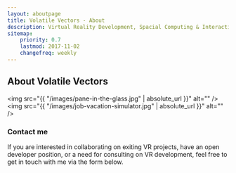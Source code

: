 ```yaml
---
layout: aboutpage
title: Volatile Vectors - About
description: Virtual Reality Development, Spacial Computing & Interaction Design, Unity, C#
sitemap:
    priority: 0.7
    lastmod: 2017-11-02
    changefreq: weekly
---
```

## About Volatile Vectors



<span class="image left"><img src="{{ "/images/pane-in-the-glass.jpg" | absolute_url }}" alt="" /></span>
<span class="image right"><img src="{{ "/images/job-vacation-simulator.jpg" | absolute_url }}" alt="" /></span>

### Contact me
<div class="box">
  <p>
  If you are interested in collaborating on exiting VR projects, have an open developer position, or a need for consulting on VR development, feel free to get in touch with me via the form below.
  </p>
</div>
